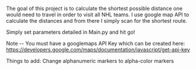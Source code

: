 The goal of this project is to calculate the shortest possible distance one would need to travel in order to visit all NHL teams.
I use google map API to calculate the distances and from there I simply scan for the shortest route.

Simply set parameters detailed in Main.py and hit go!

Note -- You must have a googlemaps API Key which can be created here:
https://developers.google.com/maps/documentation/javascript/get-api-key

Things to add:
  Change alphanumeric markers to alpha-color markers

